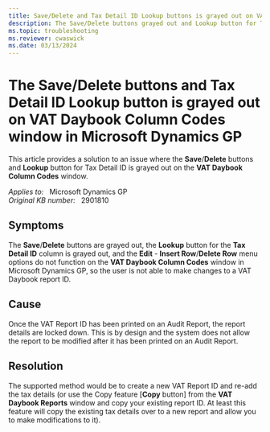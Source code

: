```yaml
---
title: Save/Delete and Tax Detail ID Lookup buttons is grayed out on VAT Daybook Column Codes window
description: The Save/Delete buttons grayed out and Lookup button for Tax Detail ID is grayed out on the VAT Daybook Column Codes window in Microsoft Dynamics GP. This article provides a solution to this issue.
ms.topic: troubleshooting
ms.reviewer: cwaswick
ms.date: 03/13/2024
---
```

# The Save/Delete buttons and Tax Detail ID Lookup button is grayed out on VAT Daybook Column Codes window in Microsoft Dynamics GP

This article provides a solution to an issue where the **Save**/**Delete** buttons and **Lookup** button for Tax Detail ID is grayed out on the **VAT Daybook Column Codes** window.

_Applies to:_ &nbsp; Microsoft Dynamics GP  
_Original KB number:_ &nbsp; 2901810

## Symptoms

The **Save**/**Delete** buttons are grayed out, the **Lookup** button for the **Tax Detail ID** column is grayed out, and the **Edit** - **Insert Row**/**Delete Row** menu options do not function on the **VAT Daybook Column Codes** window in Microsoft Dynamics GP, so the user is not able to make changes to a VAT Daybook report ID.

## Cause

Once the VAT Report ID has been printed on an Audit Report, the report details are locked down. This is by design and the system does not allow the report to be modified after it has been printed on an Audit Report.

## Resolution

The supported method would be to create a new VAT Report ID and re-add the tax details (or use the Copy feature [**Copy** button] from the **VAT Daybook Reports** window and copy your existing report ID. At least this feature will copy the existing tax details over to a new report and allow you to make modifications to it).
